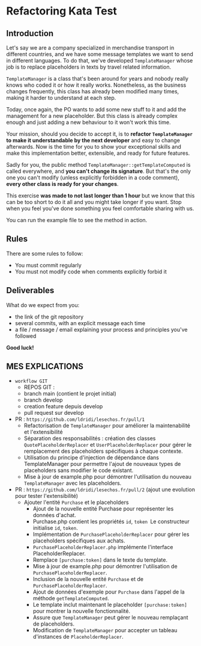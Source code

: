 # Refactoring Kata Test

## Introduction

Let's say we are a company specialized in merchandise transport in different countries, and we have some message templates we want to send
in different languages. To do that, we've developed `TemplateManager` whose job is to replace
placeholders in texts by travel related information.

`TemplateManager` is a class that's been around for years and nobody really knows who coded
it or how it really works. Nonetheless, as the business changes frequently, this class has
already been modified many times, making it harder to understand at each step.

Today, once again, the PO wants to add some new stuff to it and add the management for a new
placeholder. But this class is already complex enough and just adding a new behaviour to it
won't work this time.

Your mission, should you decide to accept it, is to **refactor `TemplateManager` to make it
understandable by the next developer** and easy to change afterwards. Now is the time for you to
show your exceptional skills and make this implementation better, extensible, and ready for future
features.

Sadly for you, the public method `TemplateManager::getTemplateComputed` is called everywhere, 
and **you can't change its signature**. But that's the only one you can't modify (unless explicitly
forbidden in a code comment), **every other class is ready for your changes**.

This exercise **was made to not last longer than 1 hour** but we know that this can be too short to do it all and
you might take longer if you want. Stop when you feel you've done something you feel comfortable sharing with us.

You can run the example file to see the method in action.

## Rules
There are some rules to follow:
 - You must commit regularly
 - You must not modify code when comments explicitly forbid it

## Deliverables
What do we expect from you:
 - the link of the git repository
 - several commits, with an explicit message each time
 - a file / message / email explaining your process and principles you've followed

**Good luck!**

## MES EXPLICATIONS
- `workflow GIT`
    - REPOS GIT : 
    - branch main (contient le projet initial)
    - branch develop
    - creation feature depuis develop
    - pull request sur develop
- PR : `https://github.com/ldridi/lesechos.fr/pull/1`
  - Refactorisation de `TemplateManager` pour améliorer la maintenabilité et l'extensibilité
  - Séparation des responsabilités : création des classes `QuotePlaceholderReplacer` et `UserPlaceholderReplacer` pour gérer le remplacement des placeholders spécifiques à chaque contexte.
  - Utilisation du principe d'injection de dépendance dans TemplateManager pour permettre l'ajout de nouveaux types de placeholders sans modifier le code existant.
  - Mise à jour de example.php pour démontrer l'utilisation du nouveau `TemplateManager` avec les placeholders.
- PR : `https://github.com/ldridi/lesechos.fr/pull/2` (ajout une evolution pour tester l'extensibilité)
  - Ajouter l'entité `Purchase` et le placeholders
    - Ajout de la nouvelle entité Purchase pour représenter les données d'achat.
    - Purchase.php contient les propriétés `id`, `token `Le constructeur initialise `id`, `token`.
    - Implémentation de `PurchasePlaceholderReplacer` pour gérer les placeholders spécifiques aux achats.
    - `PurchasePlaceholderReplacer.php` implémente l'interface PlaceholderReplacer.
    - Remplace `[purchase:token]` dans le texte du template.
    - Mise à jour de example.php pour démontrer l'utilisation de `PurchasePlaceholderReplacer`.
    - Inclusion de la nouvelle entité `Purchase` et de `PurchasePlaceholderReplacer`.
    - Ajout de données d'exemple pour `Purchase` dans l'appel de la méthode `getTemplateComputed`.
    - Le template inclut maintenant le placeholder `[purchase:token]` pour montrer la nouvelle fonctionnalité.
    - Assure que `TemplateManager` peut gérer le nouveau remplaçant de placeholders.
    - Modification de `TemplateManager` pour accepter un tableau d'instances de `PlaceholderReplacer`.